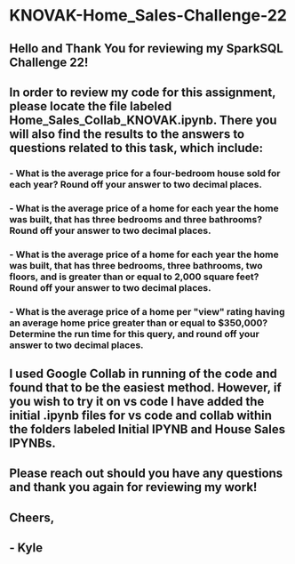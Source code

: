 # KNOVAK-Home_Sales-Challenge-22

## Hello and Thank You for reviewing my SparkSQL Challenge 22!


## In order to review my code for this assignment, please locate the file labeled Home_Sales_Collab_KNOVAK.ipynb. There you will also find the results to the answers to questions related to this task, which include:

###    - What is the average price for a four-bedroom house sold for each year? Round off your answer to two decimal places.

###    - What is the average price of a home for each year the home was built, that has three bedrooms and three bathrooms? Round off your answer to two decimal places.

###    - What is the average price of a home for each year the home was built, that has three bedrooms, three bathrooms, two floors, and is greater than or equal to 2,000 square feet? Round off your answer to two decimal places.

###    - What is the average price of a home per "view" rating having an average home price greater than or equal to $350,000? Determine the run time for this query, and round off your answer to two decimal places.


## I used Google Collab in running of the code and found that to be the easiest method. However, if you wish to try it on vs code I have added the initial .ipynb files for vs code and collab within the folders labeled Initial IPYNB and House Sales IPYNBs.

## Please reach out should you have any questions and thank you again for reviewing my work!

## Cheers,
## - Kyle

